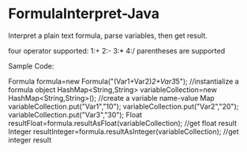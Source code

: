 # FormulaInterpret-Java
Interpret a plain text formula, parse variables, then get result.

four operator supported:
1:+
2:-
3:*
4:/
parentheses are supported

Sample Code:

Formula formula=new Formula("(Var1+Var2)*2+Var3*5"); //instantialize a formula object
HashMap<String,String> variableCollection=new HashMap<String,String>(); //create a variable name-value Map
variableCollection.put("Var1","10");
variableCollection.put("Var2","20");
variableCollection.put("Var3","30");
Float resultFloat=formula.resultAsFloat(variableCollection);  //get float result
Integer resultInteger=formula.resultAsInteger(variableCollection);  //get integer result
